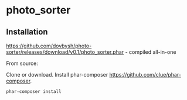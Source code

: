# photo_sorter
## Installation
https://github.com/dovbysh/photo-sorter/releases/download/v0.1/photo_sorter.phar - compiled all-in-one

From source:

Clone or download. Install phar-composer https://github.com/clue/phar-composer.
```
phar-composer install
```
